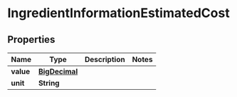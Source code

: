 

# IngredientInformationEstimatedCost

## Properties

Name | Type | Description | Notes
------------ | ------------- | ------------- | -------------
**value** | [**BigDecimal**](BigDecimal.md) |  | 
**unit** | **String** |  | 




